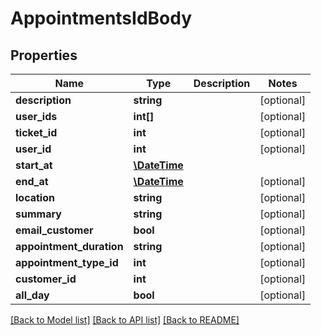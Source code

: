 # AppointmentsIdBody

## Properties
Name | Type | Description | Notes
------------ | ------------- | ------------- | -------------
**description** | **string** |  | [optional] 
**user_ids** | **int[]** |  | [optional] 
**ticket_id** | **int** |  | [optional] 
**user_id** | **int** |  | [optional] 
**start_at** | [**\DateTime**](\DateTime.md) |  | 
**end_at** | [**\DateTime**](\DateTime.md) |  | [optional] 
**location** | **string** |  | [optional] 
**summary** | **string** |  | [optional] 
**email_customer** | **bool** |  | [optional] 
**appointment_duration** | **string** |  | [optional] 
**appointment_type_id** | **int** |  | [optional] 
**customer_id** | **int** |  | [optional] 
**all_day** | **bool** |  | [optional] 

[[Back to Model list]](../../README.md#documentation-for-models) [[Back to API list]](../../README.md#documentation-for-api-endpoints) [[Back to README]](../../README.md)

